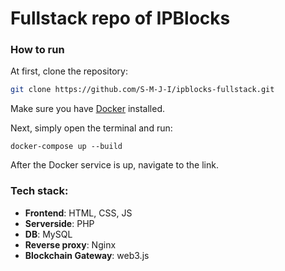 # Fullstack repo of IPBlocks

### How to run
At first, clone the repository:
```sh
git clone https://github.com/S-M-J-I/ipblocks-fullstack.git
```

Make sure you have [Docker](https://docs.docker.com/engine/install/) installed.

Next, simply open the terminal and run:
```
docker-compose up --build
```

After the Docker service is up, navigate to the link.

### Tech stack:
* **Frontend**: HTML, CSS, JS
* **Serverside**: PHP
* **DB**: MySQL
* **Reverse proxy**: Nginx
* **Blockchain Gateway**: web3.js
